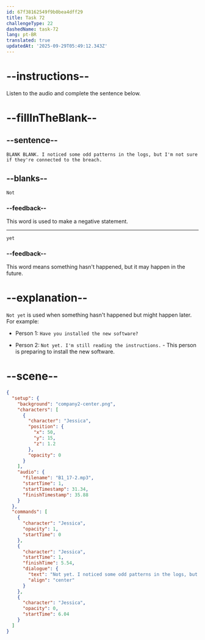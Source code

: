 ```yaml
---
id: 67f38162549f9b0bea4dff29
title: Task 72
challengeType: 22
dashedName: task-72
lang: pt-BR
translated: true
updatedAt: '2025-09-29T05:49:12.343Z'
---
```


<!-- (audio) Jessica: Not yet. I noticed some odd patterns in the logs, but I'm not sure if they're connected to the breach. -->

# --instructions--

Listen to the audio and complete the sentence below.

# --fillInTheBlank--

## --sentence--

`BLANK BLANK. I noticed some odd patterns in the logs, but I'm not sure if they're connected to the breach.`

## --blanks--

`Not`

### --feedback--

This word is used to make a negative statement.

---

`yet`

### --feedback--

This word means something hasn't happened, but it may happen in the future.

# --explanation--

`Not yet` is used when something hasn't happened but might happen later. For example:

- Person 1: `Have you installed the new software?`

- Person 2: `Not yet. I'm still reading the instructions.` - This person is preparing to install the new software.

# --scene--

```json
{
  "setup": {
    "background": "company2-center.png",
    "characters": [
      {
        "character": "Jessica",
        "position": {
          "x": 50,
          "y": 15,
          "z": 1.2
        },
        "opacity": 0
      }
    ],
    "audio": {
      "filename": "B1_17-2.mp3",
      "startTime": 1,
      "startTimestamp": 31.34,
      "finishTimestamp": 35.88
    }
  },
  "commands": [
    {
      "character": "Jessica",
      "opacity": 1,
      "startTime": 0
    },
    {
      "character": "Jessica",
      "startTime": 1,
      "finishTime": 5.54,
      "dialogue": {
        "text": "Not yet. I noticed some odd patterns in the logs, but I'm not sure if they're connected to the breach.",
        "align": "center"
      }
    },
    {
      "character": "Jessica",
      "opacity": 0,
      "startTime": 6.04
    }
  ]
}
```
